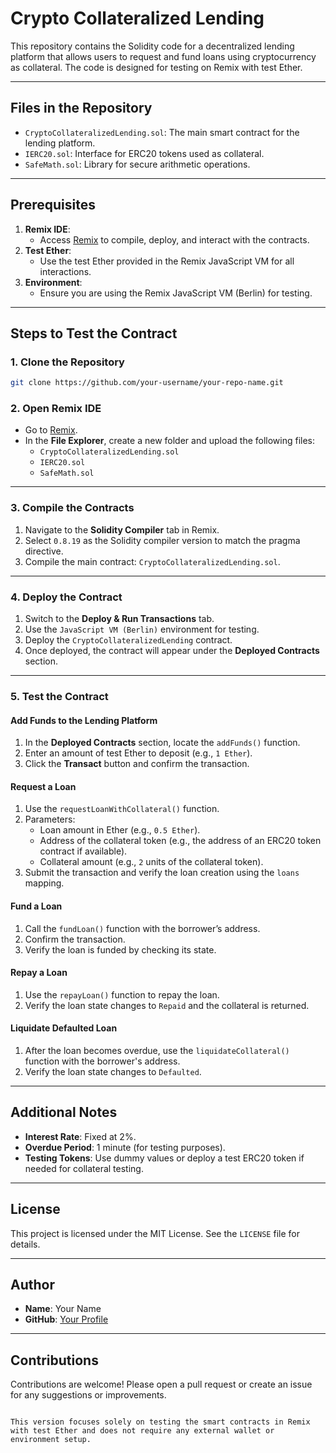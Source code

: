 # Crypto Collateralized Lending

This repository contains the Solidity code for a decentralized lending platform that allows users to request and fund loans using cryptocurrency as collateral. The code is designed for testing on Remix with test Ether.

---

## Files in the Repository

- `CryptoCollateralizedLending.sol`: The main smart contract for the lending platform.
- `IERC20.sol`: Interface for ERC20 tokens used as collateral.
- `SafeMath.sol`: Library for secure arithmetic operations.

---

## Prerequisites

1. **Remix IDE**:
   - Access [Remix](https://remix.ethereum.org/) to compile, deploy, and interact with the contracts.
2. **Test Ether**:
   - Use the test Ether provided in the Remix JavaScript VM for all interactions.
3. **Environment**:
   - Ensure you are using the Remix JavaScript VM (Berlin) for testing.

---

## Steps to Test the Contract

### 1. Clone the Repository
```bash
git clone https://github.com/your-username/your-repo-name.git
```

### 2. Open Remix IDE
- Go to [Remix](https://remix.ethereum.org/).
- In the **File Explorer**, create a new folder and upload the following files:
  - `CryptoCollateralizedLending.sol`
  - `IERC20.sol`
  - `SafeMath.sol`

---

### 3. Compile the Contracts
1. Navigate to the **Solidity Compiler** tab in Remix.
2. Select `0.8.19` as the Solidity compiler version to match the pragma directive.
3. Compile the main contract: `CryptoCollateralizedLending.sol`.

---

### 4. Deploy the Contract
1. Switch to the **Deploy & Run Transactions** tab.
2. Use the `JavaScript VM (Berlin)` environment for testing.
3. Deploy the `CryptoCollateralizedLending` contract.
4. Once deployed, the contract will appear under the **Deployed Contracts** section.

---

### 5. Test the Contract

#### Add Funds to the Lending Platform
1. In the **Deployed Contracts** section, locate the `addFunds()` function.
2. Enter an amount of test Ether to deposit (e.g., `1 Ether`).
3. Click the **Transact** button and confirm the transaction.

#### Request a Loan
1. Use the `requestLoanWithCollateral()` function.
2. Parameters:
   - Loan amount in Ether (e.g., `0.5 Ether`).
   - Address of the collateral token (e.g., the address of an ERC20 token contract if available).
   - Collateral amount (e.g., `2` units of the collateral token).
3. Submit the transaction and verify the loan creation using the `loans` mapping.

#### Fund a Loan
1. Call the `fundLoan()` function with the borrower’s address.
2. Confirm the transaction.
3. Verify the loan is funded by checking its state.

#### Repay a Loan
1. Use the `repayLoan()` function to repay the loan.
2. Verify the loan state changes to `Repaid` and the collateral is returned.

#### Liquidate Defaulted Loan
1. After the loan becomes overdue, use the `liquidateCollateral()` function with the borrower's address.
2. Verify the loan state changes to `Defaulted`.

---

## Additional Notes

- **Interest Rate**: Fixed at 2%.
- **Overdue Period**: 1 minute (for testing purposes).
- **Testing Tokens**: Use dummy values or deploy a test ERC20 token if needed for collateral testing.

---

## License

This project is licensed under the MIT License. See the `LICENSE` file for details.

---

## Author

- **Name**: Your Name
- **GitHub**: [Your Profile](https://github.com/your-username)

---

## Contributions

Contributions are welcome! Please open a pull request or create an issue for any suggestions or improvements.
```

This version focuses solely on testing the smart contracts in Remix with test Ether and does not require any external wallet or environment setup.
